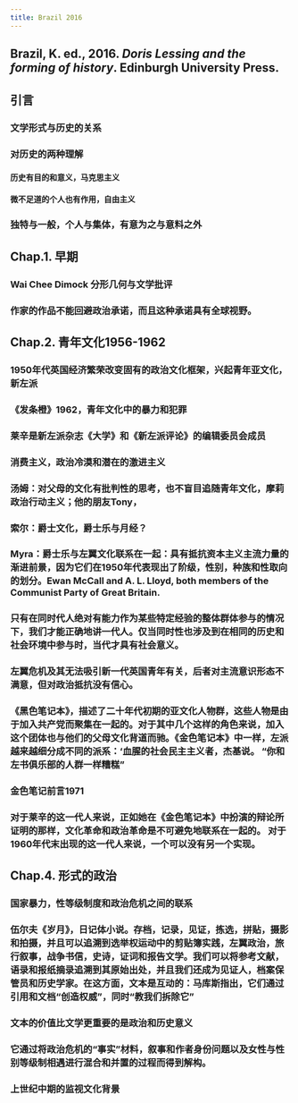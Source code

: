 ```yaml
---
title: Brazil 2016
---
```


## Brazil, K. ed., 2016. _Doris Lessing and the forming of history_. Edinburgh University Press.
## 引言
### 文学形式与历史的关系
### 对历史的两种理解
#### 历史有目的和意义，马克思主义
#### 微不足道的个人也有作用，自由主义
### 独特与一般，个人与集体，有意为之与意料之外
## Chap.1. 早期
### Wai Chee Dimock 分形几何与文学批评
### 作家的作品不能回避政治承诺，而且这种承诺具有全球视野。
## Chap.2. 青年文化1956-1962
### 1950年代英国经济繁荣改变固有的政治文化框架，兴起青年亚文化，新左派
### 《发条橙》1962，青年文化中的暴力和犯罪
### 莱辛是新左派杂志《大学》和《新左派评论》的编辑委员会成员
### 消费主义，政治冷漠和潜在的激进主义
### 汤姆：对父母的文化有批判性的思考，也不盲目追随青年文化，摩莉政治行动主义；他的朋友Tony，
### 索尔：爵士文化，爵士乐与月经？
### Myra：爵士乐与左翼文化联系在一起：具有抵抗资本主义主流力量的渐进前景，因为它们在1950年代表现出了阶级，性别，种族和性取向的划分。Ewan McCall and A. L. Lloyd, both members of the Communist Party of Great Britain.
### 只有在同时代人绝对有能力作为某些特定经验的整体群体参与的情况下，我们才能正确地讲一代人。仅当同时性也涉及到在相同的历史和社会环境中参与时，当代才具有社会意义。
### 左翼危机及其无法吸引新一代英国青年有关，后者对主流意识形态不满意，但对政治抵抗没有信心。
### 《黑色笔记本》，描述了二十年代初期的亚文化人物群，这些人物是由于加入共产党而聚集在一起的。对于其中几个这样的角色来说，加入这个团体也与他们的父母文化背道而驰。《金色笔记本》中一样，左派越来越细分成不同的派系：‘血腥的社会民主主义者，杰基说。 “你和左书俱乐部的人群一样糟糕”
### 金色笔记前言1971
### 对于莱辛的这一代人来说，正如她在《金色笔记本》中扮演的辩论所证明的那样，文化革命和政治革命是不可避免地联系在一起的。 对于1960年代末出现的这一代人来说，一个可以没有另一个实现。
## Chap.4. 形式的政治
### 国家暴力，性等级制度和政治危机之间的联系
### 伍尔夫《岁月》，日记体小说。存档，记录，见证，拣选，拼贴，摄影和拍摄，并且可以追溯到选举权运动中的剪贴簿实践，左翼政治，旅行叙事，战争书信，史诗，证词和报告文学。我们可以将参考文献，语录和报纸摘录追溯到其原始出处，并且我们还成为见证人，档案保管员和历史学家。在这方面，文本是互动的：马库斯指出，它们通过引用和文档“创造权威”，同时“教我们拆除它”
### 文本的价值比文学更重要的是政治和历史意义
### 它通过将政治危机的“事实”材料，叙事和作者身份问题以及女性与性别等级制相遇进行混合和并置的过程而得到解构。
### 上世纪中期的监视文化背景
